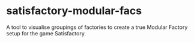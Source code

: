 # satisfactory-modular-facs
A tool to visualise groupings of factories to create a true Modular Factory setup for the game Satisfactory.
